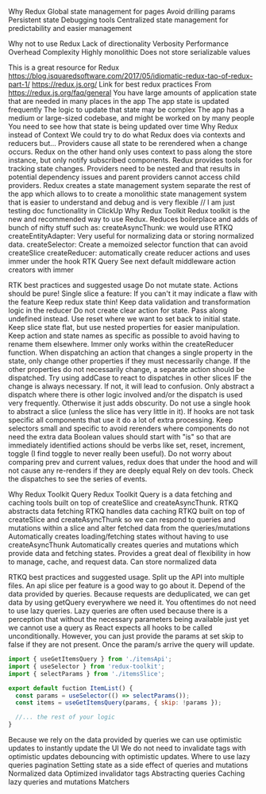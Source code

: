 Why Redux
Global state management for pages
Avoid drilling params
Persistent state
Debugging tools
Centralized state management for predictability and easier management

Why not to use Redux
Lack of directionality
Verbosity
Performance
Overhead
Complexity
Highly monolithic
Does not store serializable values

This is a great resource for Redux https://blog.isquaredsoftware.com/2017/05/idiomatic-redux-tao-of-redux-part-1/ 
https://redux.js.org/
Link for best redux practices
From https://redux.js.org/faq/general 
You have large amounts of application state that are needed in many places in the app
The app state is updated frequently
The logic to update that state may be complex
The app has a medium or large-sized codebase, and might be worked on by many people
You need to see how that state is being updated over time
Why Redux instead of Context
We could try to do what Redux does via contexts and reducers but...
Providers cause all state to be rerendered when a change occurs. 
Redux on the other hand only uses context to pass along the store instance, but only notify subscribed components. 
Redux provides tools for tracking state changes.
Providers need to be nested and that results in potential dependency issues and parent providers cannot access child providers.
Redux creates a state management system separate the rest of the app which allows to to create a monolithic state management system that is easier to understand and debug and is very flexible
// I am just testing doc functionality in ClickUp
Why Redux Toolkit 
Redux toolkit is the new and recommended way to use Redux. Reduces boilerplace and adds of bunch of nifty stuff such as:
createAsyncThunk: we would use RTKQ
createEntityAdapter: Very useful for normalizing data or storing normalized data.
createSelector: Create a memoized selector function that can avoid
createSlice
createReducer: automatically create reducer actions and uses immer under the hook
RTK Query See next
default middleware
action creators with immer

RTK best practices and suggested usage
Do not mutate state.
Actions should be pure!
Single slice a feature: If you can't it may indicate a flaw with the feature
Keep redux state thin!
Keep data validation and transformation logic in the reducer
Do not create clear action for state. Pass along undefined instead. Use reset where we want to set back to initial state.
Keep slice state flat, but use nested properties for easier manipulation.
Keep action and state names as specific as possible to avoid having to rename them elsewhere.
Immer only works within the createReducer function.
When dispatching an action that changes a single property in the state, only change other properties if they must necessarily change. If the other properties do not necessarily change, a separate action should be dispatched.
Try using addCase to react to dispatches in other slices IF the change is always necessary. If not, it will lead to confusion.
Only abstract a dispatch where there is other logic involved and/or the dispatch is used very frequently. Otherwise it just adds obscurity.
Do not use a single hook to abstract a slice (unless the slice has very little in it). If hooks are not task specific all components that use it do a lot of extra processing.
Keep selectors small and specific to avoid rerenders where components do not need the extra data
Boolean values should start with "is" so that are immediately identified
actions should be verbs like set, reset, increment, toggle (I find toggle to never really been useful).
Do not worry about comparing prev and current values, redux does that under the hood and will not cause any re-renders if they are deeply equal 
Rely on dev tools. Check the dispatches to see the series of events.

Why Redux Toolkit Query
Redux Toolkit Query is a data fetching and caching tools built on top of createSlice and createAsyncThunk.
RTKQ abstracts data fetching
RTKQ handles data caching
RTKQ built on top of createSlice and createAsyncThunk so we can respond to queries and mutations within a slice and alter fetched data from the queries/mutations
Automatically creates loading/fetching states without having to use createAsyncThunk
Automatically creates queries and mutations which provide data and fetching states.
Provides a great deal of flexibility in how to manage, cache, and request data.
Can store normalized data

RTKQ best practices and suggested usage.
Split up the API into multiple files. An api slice per feature is a good way to go about it. 
Depend of the data provided by queries. Because requests are deduplicated, we can get data by using getQuery everywhere we need it.
You oftentimes do not need to use lazy queries. Lazy queries are often used because there is a perception that without the necessary parameters being available just yet we cannot use a query as React expects all hooks to be called unconditionally. However, you can just provide the params at set skip to false if they are not present. Once the param/s arrive the query will update.
```javascript
import { useGetItemsQuery } from './itemsApi';
import { useSelector } from 'redux-toolkit';
import { selectParams } from './itemsSlice';

export default fuction ItemList() {
  const params = useSelector(() => selectParams());
  const items = useGetItemsQuery(params, { skip: !params });

  //... the rest of your logic
}
```
Because we rely on the data provided by queries we can use optimistic updates to instantly update the UI
We do not need to invalidate tags with optimistic updates
debouncing with optimistic updates.
Where to use lazy queries
pagination
Setting state as a side effect of queries and mutations
Normalized data
Optimized invalidator tags
Abstracting queries
Caching lazy queries and mutations
Matchers 